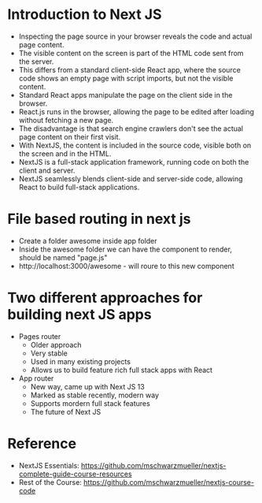 # Introduction to Next JS

- Inspecting the page source in your browser reveals the code and actual page content.
- The visible content on the screen is part of the HTML code sent from the server.
- This differs from a standard client-side React app, where the source code shows an empty page with script imports, but not the visible content.
- Standard React apps manipulate the page on the client side in the browser.
- React.js runs in the browser, allowing the page to be edited after loading without fetching a new page.
- The disadvantage is that search engine crawlers don't see the actual page content on their first visit.
- With NextJS, the content is included in the source code, visible both on the screen and in the HTML.
- NextJS is a full-stack application framework, running code on both the client and server.
- NextJS seamlessly blends client-side and server-side code, allowing React to build full-stack applications.

# File based routing in next js
- Create a folder awesome inside app folder
- Inside the awesome folder we can have the component to render, should be named "page.js"
- http://localhost:3000/awesome - will roure to this new component

# Two different approaches for building next JS apps
- Pages router 
    * Older approach
    * Very stable
    * Used in many existing projects
    * Allows us to build feature rich full stack apps with React
- App router
    * New way, came up with Next JS 13
    * Marked as stable recently, modern way
    * Supports mordern full stack features
    * The future of Next JS

# Reference
- NextJS Essentials: https://github.com/mschwarzmueller/nextjs-complete-guide-course-resources
- Rest of the Course: https://github.com/mschwarzmueller/nextjs-course-code